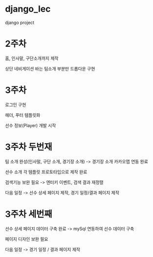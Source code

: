 # django_lec
django project

# 2주차
 홈, 인사말, 구단소개까지 제작
 
 상단 네비게이션 바는 팀소개 부분만 드롭다운 구현

# 3주차
 로그인 구현
 
 헤더, 푸터 템플릿화
 
 선수 정보(Player) 개발 시작

# 3주차 두번재
 팀 소개 완성(인사말, 구단 소개, 경기장 소개)
 -> 경기장 소개 카카오맵 연동 완료
 
 선수 소개 각 템플릿 프로토타입으로 제작 완료
 
 검색기능 보완 필요 -> 엔터키 이벤트, 검색 결과 재정렬
 
 다음 일정 -> 선수 상세 페이지 제작, 경기 일정/결과 페이지 제작

# 3주차 세번째
선수 상세 페이지 데이터 구축 완료
-> mySql 연동하여 선수 데이터 구축

페이지 디자인 보완 필요

다음 일정 -> 경기 일정 / 결과 페이지 제작

